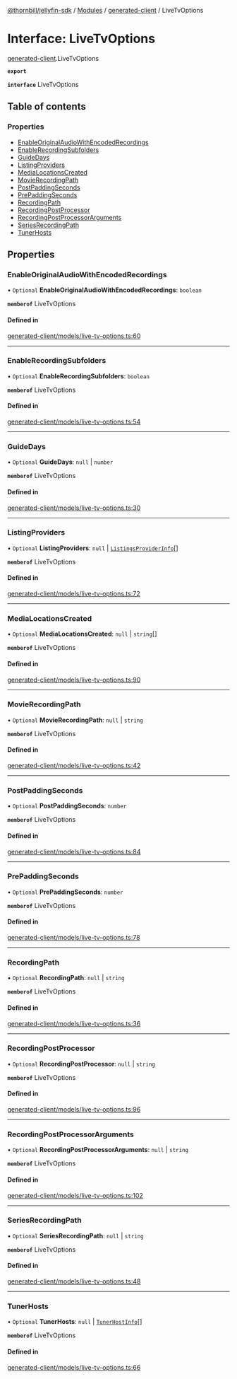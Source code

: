 [@thornbill/jellyfin-sdk](../README.md) / [Modules](../modules.md) / [generated-client](../modules/generated_client.md) / LiveTvOptions

# Interface: LiveTvOptions

[generated-client](../modules/generated_client.md).LiveTvOptions

**`export`**

**`interface`** LiveTvOptions

## Table of contents

### Properties

- [EnableOriginalAudioWithEncodedRecordings](generated_client.LiveTvOptions.md#enableoriginalaudiowithencodedrecordings)
- [EnableRecordingSubfolders](generated_client.LiveTvOptions.md#enablerecordingsubfolders)
- [GuideDays](generated_client.LiveTvOptions.md#guidedays)
- [ListingProviders](generated_client.LiveTvOptions.md#listingproviders)
- [MediaLocationsCreated](generated_client.LiveTvOptions.md#medialocationscreated)
- [MovieRecordingPath](generated_client.LiveTvOptions.md#movierecordingpath)
- [PostPaddingSeconds](generated_client.LiveTvOptions.md#postpaddingseconds)
- [PrePaddingSeconds](generated_client.LiveTvOptions.md#prepaddingseconds)
- [RecordingPath](generated_client.LiveTvOptions.md#recordingpath)
- [RecordingPostProcessor](generated_client.LiveTvOptions.md#recordingpostprocessor)
- [RecordingPostProcessorArguments](generated_client.LiveTvOptions.md#recordingpostprocessorarguments)
- [SeriesRecordingPath](generated_client.LiveTvOptions.md#seriesrecordingpath)
- [TunerHosts](generated_client.LiveTvOptions.md#tunerhosts)

## Properties

### EnableOriginalAudioWithEncodedRecordings

• `Optional` **EnableOriginalAudioWithEncodedRecordings**: `boolean`

**`memberof`** LiveTvOptions

#### Defined in

[generated-client/models/live-tv-options.ts:60](https://github.com/jellyfin/jellyfin-sdk-typescript/blob/fa599ae/src/generated-client/models/live-tv-options.ts#L60)

___

### EnableRecordingSubfolders

• `Optional` **EnableRecordingSubfolders**: `boolean`

**`memberof`** LiveTvOptions

#### Defined in

[generated-client/models/live-tv-options.ts:54](https://github.com/jellyfin/jellyfin-sdk-typescript/blob/fa599ae/src/generated-client/models/live-tv-options.ts#L54)

___

### GuideDays

• `Optional` **GuideDays**: ``null`` \| `number`

**`memberof`** LiveTvOptions

#### Defined in

[generated-client/models/live-tv-options.ts:30](https://github.com/jellyfin/jellyfin-sdk-typescript/blob/fa599ae/src/generated-client/models/live-tv-options.ts#L30)

___

### ListingProviders

• `Optional` **ListingProviders**: ``null`` \| [`ListingsProviderInfo`](generated_client.ListingsProviderInfo.md)[]

**`memberof`** LiveTvOptions

#### Defined in

[generated-client/models/live-tv-options.ts:72](https://github.com/jellyfin/jellyfin-sdk-typescript/blob/fa599ae/src/generated-client/models/live-tv-options.ts#L72)

___

### MediaLocationsCreated

• `Optional` **MediaLocationsCreated**: ``null`` \| `string`[]

**`memberof`** LiveTvOptions

#### Defined in

[generated-client/models/live-tv-options.ts:90](https://github.com/jellyfin/jellyfin-sdk-typescript/blob/fa599ae/src/generated-client/models/live-tv-options.ts#L90)

___

### MovieRecordingPath

• `Optional` **MovieRecordingPath**: ``null`` \| `string`

**`memberof`** LiveTvOptions

#### Defined in

[generated-client/models/live-tv-options.ts:42](https://github.com/jellyfin/jellyfin-sdk-typescript/blob/fa599ae/src/generated-client/models/live-tv-options.ts#L42)

___

### PostPaddingSeconds

• `Optional` **PostPaddingSeconds**: `number`

**`memberof`** LiveTvOptions

#### Defined in

[generated-client/models/live-tv-options.ts:84](https://github.com/jellyfin/jellyfin-sdk-typescript/blob/fa599ae/src/generated-client/models/live-tv-options.ts#L84)

___

### PrePaddingSeconds

• `Optional` **PrePaddingSeconds**: `number`

**`memberof`** LiveTvOptions

#### Defined in

[generated-client/models/live-tv-options.ts:78](https://github.com/jellyfin/jellyfin-sdk-typescript/blob/fa599ae/src/generated-client/models/live-tv-options.ts#L78)

___

### RecordingPath

• `Optional` **RecordingPath**: ``null`` \| `string`

**`memberof`** LiveTvOptions

#### Defined in

[generated-client/models/live-tv-options.ts:36](https://github.com/jellyfin/jellyfin-sdk-typescript/blob/fa599ae/src/generated-client/models/live-tv-options.ts#L36)

___

### RecordingPostProcessor

• `Optional` **RecordingPostProcessor**: ``null`` \| `string`

**`memberof`** LiveTvOptions

#### Defined in

[generated-client/models/live-tv-options.ts:96](https://github.com/jellyfin/jellyfin-sdk-typescript/blob/fa599ae/src/generated-client/models/live-tv-options.ts#L96)

___

### RecordingPostProcessorArguments

• `Optional` **RecordingPostProcessorArguments**: ``null`` \| `string`

**`memberof`** LiveTvOptions

#### Defined in

[generated-client/models/live-tv-options.ts:102](https://github.com/jellyfin/jellyfin-sdk-typescript/blob/fa599ae/src/generated-client/models/live-tv-options.ts#L102)

___

### SeriesRecordingPath

• `Optional` **SeriesRecordingPath**: ``null`` \| `string`

**`memberof`** LiveTvOptions

#### Defined in

[generated-client/models/live-tv-options.ts:48](https://github.com/jellyfin/jellyfin-sdk-typescript/blob/fa599ae/src/generated-client/models/live-tv-options.ts#L48)

___

### TunerHosts

• `Optional` **TunerHosts**: ``null`` \| [`TunerHostInfo`](generated_client.TunerHostInfo.md)[]

**`memberof`** LiveTvOptions

#### Defined in

[generated-client/models/live-tv-options.ts:66](https://github.com/jellyfin/jellyfin-sdk-typescript/blob/fa599ae/src/generated-client/models/live-tv-options.ts#L66)
